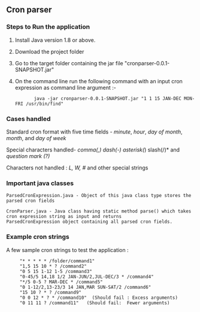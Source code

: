 ## Cron parser

### Steps to Run the application

1. Install Java version 1.8 or above.
2. Download the project folder
3. Go to the target folder containing the jar file "cronparser-0.0.1-SNAPSHOT.jar"
4. On the command line run the following command with an input cron expression as command line argument :-

              java -jar cronparser-0.0.1-SNAPSHOT.jar "1 1 15 JAN-DEC MON-FRI /usr/bin/find"
	
### Cases handled

Standard cron format with five time fields - *minute*, *hour*, *day of month*, *month*, and *day of week*

Special characters handled-    *comma(,) dash(-) asterisk(*) slash(/)* and *question mark (?)*

Characters not handled :      *L, W, #* and other special strings

### Important java classes
```
ParsedCronExpression.java - Object of this java class type stores the parsed cron fields
```

```
CronParser.java - Java class having static method parse() which takes cron expression string as input and returns 
ParsedCronExpression object containing all parsed cron fields.
```


### Example cron strings

A few sample cron strings to test the application :

         "* * * * * /folder/command1"
         "1,5 15 10 * ? /command2"
         "0 5 15 1-12 1-5 /command3"
         "0-45/5 14,18 1/2 JAN-JUN/2,JUL-DEC/3 * /command4"
         "*/5 0-5 ? MAR-DEC * /command5"
         "0 1-12/2,13-23/3 14 JAN,MAR SUN-SAT/2 /command6"
         "15 10 ? * ? /command9"
         "0 0 12 * ? * /command10"  (Should fail : Excess arguments)
         "0 11 11 ? /command11"   (Should fail:  Fewer arguments) 
